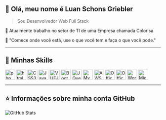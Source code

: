 ## 💜 Olá, meu nome é <strong>Luan Schons Griebler</strong>

> Sou Desenvolvedor Web Full Stack

🔭 Atualmente trabalho no setor de TI de uma Empresa chamada Colorisa.

💬 "Comece onde você está, use o que você tem e faça o que você pode."

----

## 🚀 Minhas Skills

<img height="32" src="https://img.shields.io/badge/PHP-777BB4?style=for-the-badge&logo=php&logoColor=white" alt="php"/>
<img height="32" src="https://img.shields.io/badge/HTML5-E34F26?style=for-the-badge&logo=html5&logoColor=white" alt="html5"/>
<img height="32" src="https://img.shields.io/badge/CSS3-1572B6?style=for-the-badge&logo=css3&logoColor=white" alt="CSS3"/>
<img height="32" src="https://img.shields.io/badge/JavaScript-323330?style=for-the-badge&logo=javascript&logoColor=F7DF1E" alt="Javascript"/>
<img height="32" src="https://img.shields.io/badge/Vue.js-35495E?style=for-the-badge&logo=vue.js&logoColor=4FC08D" alt="VUEJS"/>
<img height="32" src="https://img.shields.io/badge/Bootstrap-563D7C?style=for-the-badge&logo=bootstrap&logoColor=white" alt="Bootstrap"/>
<img height="32" src="https://img.shields.io/badge/jQuery-0769AD?style=for-the-badge&logo=jquery&logoColor=white" alt="JQuery"/>
<img height="32" src="https://img.shields.io/badge/MySQL-00000F?style=for-the-badge&logo=mysql&logoColor=white" alt="MySQL"/>
<img height="32" src="https://img.shields.io/badge/Amazon_AWS-232F3E?style=for-the-badge&logo=amazon-aws&logoColor=white" alt="AWS"/>
<img height="32" src="https://img.shields.io/badge/Microsoft_PowerPoint-B7472A?style=for-the-badge&logo=microsoft-powerpoint&logoColor=white" alt="Office"/>
<img height="32" src="https://img.shields.io/badge/Microsoft_Office-D83B01?style=for-the-badge&logo=microsoft-office&logoColor=white" alt="Office"/>
<img height="32" src="https://img.shields.io/badge/Microsoft_Word-2B579A?style=for-the-badge&logo=microsoft-word&logoColor=white" alt="Word"/>
<img height="32" src="https://img.shields.io/badge/Microsoft-666666?style=for-the-badge&logo=microsoft&logoColor=white" alt="Microsoft"/>

---

## ⭐ Informações sobre minha conta GitHub
![GitHub Stats](https://github-readme-stats.vercel.app/api?username=luan1schons&show_icons=true)
